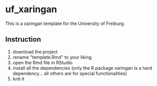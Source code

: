# uf_xaringan

This is a xaringan template for the University of Freiburg.

## Instruction
1. download the project
2. rename "template.Rmd" to your liking
3. open the Rmd file in RStudio
4. install all the dependencies (only the R package xaringan is a hard dependency... all others are for special functionalities)
5. knit it
